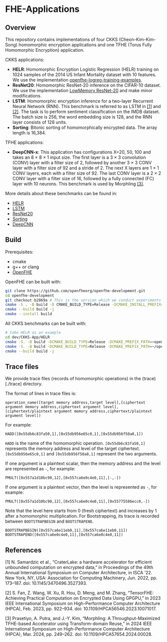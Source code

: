 # FHE-Applications
## Overview

This repository contains implementations of four CKKS (Cheon-Kim-Kim-Song) homomorphic encryption applications and one TFHE (Torus Fully Homomorphic Encryption) application.

CKKS applications:
- **HELR**: Homomorphic Encryption Logistic Regression (HELR) training on 1024 samples of the 2014 US Infant Mortality dataset with 10 features. We use the implementation [openfhe-logreg-training-examples](https://github.com/openfheorg/openfhe-logreg-training-examples).
- **ResNet20**: Homomorphic ResNet-20 inference on the CIFAR-10 dataset. We use the implementation [LowMemory ResNet-20](https://github.com/narger-ef/LowMemoryFHEResNet20) and make minor modifications.
- **LSTM**: Homomorphic encryption inference for a two-layer Recurrent Neural Network (RNN). This benchmark is referred to as LSTM in [[1]](#1) and [[2]](#2). The task is to perform sentiment classification on the IMDB dataset. The batch size is 256, the word embedding size is 128, and the RNN layer consists of 128 units.
- **Sorting**: Bitonic sorting of homomorphically encrypted data. The array length is 16,384.

TFHE applications:
- **DeepCNN-x**: This application has configurations X=20, 50, 100 and takes an 8 × 8 × 1 input size. The first layer is a 3 × 3 convolution (CONV) layer with a filter size of 2, followed by another 3 × 3 CONV layer with a filter size of 92 and a stride of 2. The next X layers are 1 × 1 CONV layers, each with a filter size of 92. The last CONV layer is a 2 × 2 CONV layer with a filter size of 16, followed by a fully connected (FC) layer with 10 neurons. This benchmark is used by Morphling [[3]](#3).

More details about these benchmarks can be found in:
- [HELR](dev/CKKS-App/HELR/README.md)
- [LSTM](dev/CKKS-App/LSTM/README.md)
- [ResNet20](dev/CKKS-App/ResNet20/README.md)
- [Sorting](dev/CKKS-App/Sorting/README.md)
- [DeepCNN](dev/TFHE-App/DeepCNN-X/README.md)

## Build ##

Prerequisites:
- cmake
- g++ or clang
- [OpenFHE](https://github.com/openfheorg/openfhe-development)

OpenFHE can be built with:
```bash
git clone https://github.com/openfheorg/openfhe-development.git
cd openfhe-development
git checkout b2869a # This is the version which we conduct experiments with
cmake -S . -B build -D CMAKE_BUILD_TYPE=Release -DCMAKE_INSTALL_PREFIX=openfhe-build
cmake --build build -j
cmake --install build
```

All CKKS benchmarks can be built with:
```bash
# take HELR as an example
cd dev/CKKS-App/HELR
cmake -S. -B build -DCMAKE_BUILD_TYPE=Release -DCMAKE_PREFIX_PATH=<openfhe-development path>/openfhe-build/
cmake -S. -B build -DCMAKE_BUILD_TYPE=Release -DCMAKE_PREFIX_PATH=~/openfhe-development/openfhe-build/
cmake --build build -j
```


## Trace files

We provide trace files (records of homomorphic operations) in the (trace)[./trace] directory.

The format of lines in trace files is:
```
operation_name([target memory address,target level],[ciphertext argument memory address,ciphertext argument level],[ciphertext/plaintext argument memory address,ciphertext/plaintext argument level])
```

For example:
```
HADD([0x55db6c83fa50,1],[0x55db956e65c0,1],[0x55db956f50a0,1])
```
`HADD` is the name of the homomorphic operation. `[0x55db6c83fa50,1]` represents the memory address and level of the target ciphertext. `[0x55db956e65c0,1]` and `[0x55db956f50a0,1]` represent the two arguments.

If one argument is a plaintext scalar, then the memory address and the level are represented as `-`, for example:
```
PMULT([0x557a1d10bc90,12],[0x557ca6e0c4e0,11],[-,-])
```
If one argument is a plaintext vector, then the level is represented as `-`, for example:
```
PMULT([0x557a1d10bc90,12],[0x557ca6e0c4e0,11],[0x55775586ecc0,-])
```

Note that the level here starts from 0 (fresh ciphertext) and increases by 1 after a homomorphic multiplication.
For Bootstrapping, its trace is recorded between `BOOTSTRAPBEGIN` and `BOOTSTRAPEND`.
```
BOOTSTRAPBEGIN([0x557ca6e11eb0,11],[0x557ca6e11eb0,11])
BOOTSTRAPEND([0x557ca6e0c4e0,11],[0x557ca6e0c4e0,11])
```

## References ##

<a id="1">[1]</a> N. Samardzic et al., “CraterLake: a hardware accelerator for efficient unbounded computation on encrypted data,” in Proceedings of the 49th Annual International Symposium on Computer Architecture, in ISCA ’22. New York, NY, USA: Association for Computing Machinery, Jun. 2022, pp. 173–187. doi: 10.1145/3470496.3527393.

<a id="2">[2]</a> S. Fan, Z. Wang, W. Xu, R. Hou, D. Meng, and M. Zhang, “TensorFHE: Achieving Practical Computation on Encrypted Data Using GPGPU,” in 2023 IEEE International Symposium on High-Performance Computer Architecture (HPCA), Feb. 2023, pp. 922–934. doi: 10.1109/HPCA56546.2023.10071017.

<a id="3">[3]</a> Prasetiyo, A. Putra, and J.-Y. Kim, “Morphling: A Throughput-Maximized TFHE-based Accelerator using Transform-domain Reuse,” in 2024 IEEE International Symposium on High-Performance Computer Architecture (HPCA), Mar. 2024, pp. 249–262. doi: 10.1109/HPCA57654.2024.00028.

